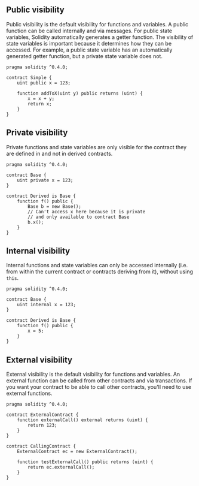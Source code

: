 ## Public visibility

Public visibility is the default visibility for functions and variables. A public function can be called internally and via messages. For public state variables, Solidity automatically generates a getter function. The visibility of state variables is important because it determines how they can be accessed. For example, a public state variable has an automatically generated getter function, but a private state variable does not.

```solidity
pragma solidity ^0.4.0;

contract Simple {
    uint public x = 123;

    function addToX(uint y) public returns (uint) {
        x = x + y;
        return x;
    }
}
```

## Private visibility

Private functions and state variables are only visible for the contract they are defined in and not in derived contracts.

```solidity
pragma solidity ^0.4.0;

contract Base {
    uint private x = 123;
}

contract Derived is Base {
    function f() public {
        Base b = new Base();
        // Can't access x here because it is private
        // and only available to contract Base
        b.x();
    }
}
```

## Internal visibility

Internal functions and state variables can only be accessed internally (i.e. from within the current contract or contracts deriving from it), without using `this`.

```solidity
pragma solidity ^0.4.0;

contract Base {
    uint internal x = 123;
}

contract Derived is Base {
    function f() public {
        x = 5;
    }
}
```

## External visibility

External visibility is the default visibility for functions and variables. An external function can be called from other contracts and via transactions. If you want your contract to be able to call other contracts, you'll need to use external functions.

```solidity
pragma solidity ^0.4.0;

contract ExternalContract {
    function externalCall() external returns (uint) {
        return 123;
    }
}

contract CallingContract {
    ExternalContract ec = new ExternalContract();

    function testExternalCall() public returns (uint) {
        return ec.externalCall();
    }
}
```
